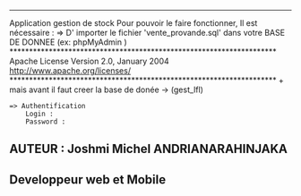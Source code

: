 *******************************************************************************
Application gestion de stock
Pour pouvoir le faire fonctionner, Il est nécessaire :
	=> D' importer le fichier 'vente_provande.sql' dans votre BASE DE DONNEE (ex: phpMyAdmin ) 
	********************************************************************
	                            Apache License
                           Version 2.0, January 2004
                        http://www.apache.org/licenses/
    ********************************************************************
		+ mais avant il faut creer la base de donée -> (gest_lfl)

	=> Authentification
		Login : 
		Password : 
## AUTEUR : Joshmi Michel ANDRIANARAHINJAKA
## Developpeur web et Mobile